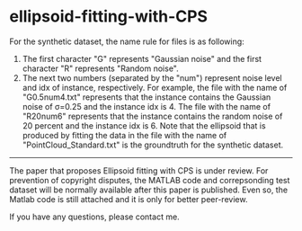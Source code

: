 # ellipsoid-fitting-with-CPS


For the synthetic dataset, the name rule for files is as following:
1) The first character "G" represents "Gaussian noise" and the first character "R" represents "Random noise". 
2) The next two numbers (separated by the "num") represent noise level and idx of instance, respectively. 
For example,  the file with the name of "G0.5num4.txt" represents that the instance contains the Gaussian noise of σ=0.25 and the instance idx is 4. 
The file with the name of "R20num6" represents that the instance contains the random noise of 20 percent and the instance idx is 6.
Note that the ellipsoid that is produced by fitting the data in the file with the name of "PointCloud_Standard.txt" is the groundtruth for the synthetic dataset.

----------------------------------------------------------------------------
The paper that proposes Ellipsoid fitting with CPS is under review. For prevention of copyright disputes, the MATLAB code and correpsonding test dataset will be normally available after this paper is published. Even so, the Matlab code is still attached and it is only for better peer-review. 

If you have any questions, please contact me.
